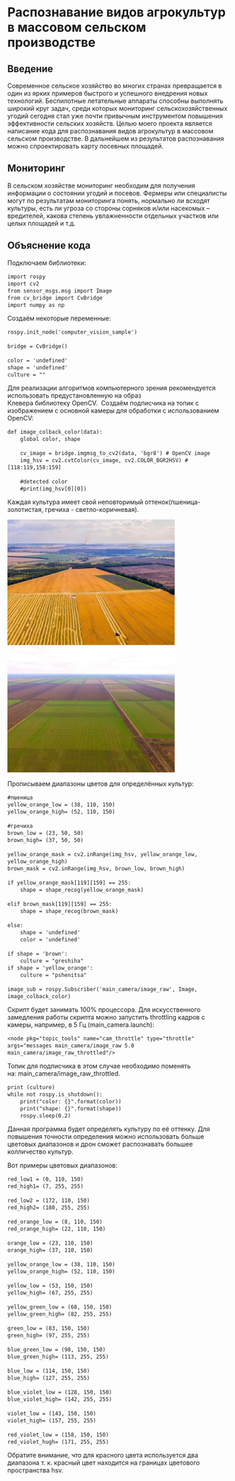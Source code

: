 # Распознавание видов агрокультур в массовом сельском производстве

## Введение

Современное сельское хозяйство во многих странах превращается в один из ярких примеров быстрого и успешного внедрения новых технологий. Беспилотные летательные аппараты способны выполнять широкий круг задач, среди которых мониторинг сельскохозяйственных угодий сегодня стал уже почти привычным инструментом повышения эффективности сельских хозяйств. Целью моего проекта является написание кода для распознавания видов агрокультур в массовом сельском производстве. В дальнейшем из результатов распознавания можно спроектировать карту посевных площадей.

## Мониторинг

В сельском хозяйстве мониторинг необходим для получения информации о состоянии угодий и посевов. Фермеры или специалисты могут по результатам мониторинга понять, нормально ли всходят культуры, есть ли угроза со стороны сорняков и/или насекомых – вредителей, какова степень увлажненности отдельных участков или целых площадей и т.д.

## Объяснение кода

Подключаем библиотеки:

```
import rospy
import cv2
from sensor_msgs.msg import Image
from cv_bridge import CvBridge
import numpy as np
```

Создаём некоторые переменные:

```
rospy.init_node('computer_vision_sample')

bridge = CvBridge()

color = 'undefined'
shape = 'undefined'
culture = ""
```

Для реализации алгоритмов компьютерного зрения рекомендуется использовать предустановленную на образ Клевера библиотеку OpenCV.
 Создаём подписчика на топик с изображением с основной камеры для обработки с использованием OpenCV:

```
def image_colback_color(data):
    global color, shape

    cv_image = bridge.imgmsg_to_cv2(data, 'bgr8') # OpenCV image
    img_hsv = cv2.cvtColor(cv_image, cv2.COLOR_BGR2HSV) #[118:119,158:159]

    #detected color
    #print(img_hsv[0][0])
```

Каждая культура имеет свой неповторимый оттенок(пшеница- золотистая, гречиха - светло-коричневая).

<img src="../assets/field.jpg" width="75%">
<img src="../assets/field2.jpg" width="75%">

Прописываем диапазоны цветов для определённых культур:

```
#пшеница
yellow_orange_low = (38, 110, 150)
yellow_orange_high= (52, 110, 150)

#гречиха
brown_low = (23, 50, 50)
brown_high= (37, 50, 50)

yellow_orange_mask = cv2.inRange(img_hsv, yellow_orange_low, yellow_orange_high)
brown_mask = cv2.inRange(img_hsv, brown_low, brown_high)

if yellow_orange_mask[119][159] == 255:
    shape = shape_recog(yellow_orange_mask)

elif brown_mask[119][159] == 255:
    shape = shape_recog(brown_mask)

else:
    shape = 'undefined'
    color = 'undefined' 

if shape = 'brown':
    culture = "greshiha"
if shape = 'yellow_orange':
    culture = "pshenitsa"

image_sub = rospy.Subscriber('main_camera/image_raw', Image, image_colback_color)
```

Скрипт будет занимать 100% процессора. Для искусственного замедления работы скрипта можно запустить throttling кадров с камеры, например, в 5 Гц (main_camera.launch):

```
<node pkg="topic_tools" name="cam_throttle" type="throttle" args="messages main_camera/image_raw 5.0 main_camera/image_raw_throttled"/>
```

Топик для подписчика в этом случае необходимо поменять на: main_camera/image_raw_throttled.

```
print (culture)
while not rospy.is_shutdown():
    print("color: {}".format(color))
    print("shape: {}".format(shape))
    rospy.sleep(0.2) 
```

Данная программа будет определять культуру по её оттенку. Для повышения точности определения можно использовать больше цветовых диапазонов и дрон сможет распознавать большее колличество культур.

Вот примеры цветовых диапазонов:

```
red_low1 = (0, 110, 150)
red_high1= (7, 255, 255)

red_low2 = (172, 110, 150)
red_high2= (180, 255, 255)

red_orange_low = (8, 110, 150)
red_orange_high= (22, 110, 150)

orange_low = (23, 110, 150)
orange_high= (37, 110, 150)

yellow_orange_low = (38, 110, 150)
yellow_orange_high= (52, 110, 150)

yellow_low = (53, 150, 150)
yellow_high= (67, 255, 255)

yellow_green_low = (68, 150, 150)
yellow_green_high= (82, 255, 255)

green_low = (83, 150, 150)
green_high= (97, 255, 255)

blue_green_low = (98, 150, 150)
blue_green_high= (113, 255, 255)

blue_low = (114, 150, 150)
blue_high= (127, 255, 255)

blue_violet_low = (128, 150, 150)
blue_violet_high= (142, 255, 255)

violet_low = (143, 150, 150)
violet_high= (157, 255, 255)

red_violet_low = (158, 150, 150)
red_violet_hugh= (171, 255, 255) 
```

Обратите внимание, что для красного цвета используется два диапазона т. к. красный цвет находится на границах цветового пространства hsv.
